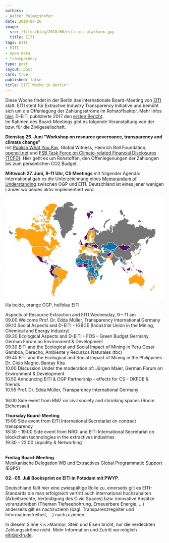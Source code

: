 ```yaml
---
authors: 
- Walter Palmetshofer
date: 2018-06-26
image:
  src: /files/blog/2018/06/eiti-oil-platform.jpg
  title: EITI
tags: EITI
- EITI
- open data 
- transparency
type: post
layout: post
card: true
published: false
title: EITI Woche in Berlin" 
---
```

Diese Woche findet in der Berlin das internationale Board-Meeting von [EITI](https://www.eiti.org) statt.
EITI steht für Extractive Industry Transparency Initiative und bemüht sich um die Offenlegung der Zahlungsströme im Rohstoffsektor. 
Mehr Infos [hier](https://okfn.de/blog/2017/09/Erster-EITI-Bericht-veroeffentlicht/). D-EITI publizierte 2017 den [ersten Bericht](www.d-eiti.de/wp-content/uploads/2017/08/1_D-EITI_Bericht_-fuer_-2016.pdf).<br>
Im Rahmen des Board-Meetings gibt es folgende Veranstaltung von der bzw. für die Zivilgesellschaft.

<b>Dienstag 26. Juni "Workshop on resource governance, transparency and climate change" </b><br>
mit [Publish What You Pay](http://www.publishwhatyoupay.org/learning/eiti-guide/), Global Witness, Heinrich Böll Foundation, [openoil.net](http://openoil.net/2017/06/21/where-are-your-countrys-oil-projects-on-the-climate-change-supply-curve/) und [FSB Task Force on Climate-related Financial Disclosures (TCFD)](https://www.fsb-tcfd.org/). Hier geht es um Rohstoffen, den Offenlegenungen der Zahlungen bis zum persönlichen CO2 Budget.

<b>Mittwoch 27. Juni, 9-11 Uhr, CS Meetings</b> mit folgender Agenda:<br>
International gab es die Unterzeichnung eines [Memorandum of Understanding](https://eiti.org/news/ogp-eiti-creating-transparency-circle) zwischen OGP und EITI. Deutschland ist eines jener wenigen Länder wo beides aktiv implementiert wird.


![lila beide, orange OGP, hellblau EITI](/files/blog/2018/06/eiti-ogp-countries.png "joinging forces EITI-OGP")lila beide, orange OGP, hellblau EITI

Aspects of Resource Extraction and EITI Wednesday,  9 – 11 am<br>
09.00 Welcome Prof. Dr. Edda Müller, Transparency International Germany<br>
09.10 Social Aspects and D-EITI - IGBCE (Industrial Union in the Mining, Chemical and Energy Industry)<br>
09.20 Ecological Aspects and D-EITI - FÖS – Green Budget Germany German Forum on Environment & Development<br>
09.30 EITI and the Ecological and Social Impact of Mining in Peru Cesar Gamboa, Derecho, Ambiente y Recursos Naturales (tbc)<br>
09.45 EITI and the Ecological and Social Impact of Mining in the Philippines Dr. Cielo Magno, Bantay Kita<br>
10.00 Discussion Under the moderation of: Jürgen Maier, German Forum on Environment & Development<br>
10.50 Announcing EITI & OGP Partnership - effects for CS - OKFDE & friends<br>
10.55 Prof. Dr. Edda Müller, Transparency International Germany<br>
<br>
16:00 Side event from BMZ on civil society and shrinking spaces (Room Eichensaal)

<b>Thursday Board-Meeting</b><br>
15:00 Side event from EITI International Secretariat on contract transparency<br>
18:30 - 19:00 Side event from NRGI and EITI International Secretariat on blockchain technologies in
the extractives industries <br>
19:30 - 22:00 Liquidity & Networking <br><br>

<b>Freitag Board-Meeting</b><br>
Mexikanische Delegation
WB und Extractives Global Programmatic Support (EGPS) 

<b>02.-05. Juli Booksprint on EITI in Potsdam mit PWYP</b>.

Deutschland fällt hier eine zwiespältige Rolle zu, einerseits gilt es EITI-Standards die man erfolgreich vertritt auch international hochzuhalten (Arbeitsrechte, Verteidigung des Civic Spaces) bzw. innovative Ansätze voranzutreiben (Themen Tiefseebohrung, Erneuerbare Energie, ...) anderseits gilt es nachzuziehn (bzgl. Transparenzregister und Informationsfreiheit, ...) nachzuziehen.

In diesem Sinne <i<>Marmor, Stein und Eisen bricht, nur die verdeckten Zahlungsströme nicht.</i>
Mehr Information und Zutritt wo möglich eiti@okfn.de.
